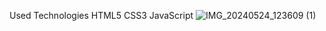 Used Technologies
HTML5
CSS3
JavaScript
![IMG_20240524_123609 (1)](https://github.com/chepurisaisanthosh/CAT-GENERATOR/assets/162600597/cf45873e-3bb4-4f71-89bc-c20836a8f953)
